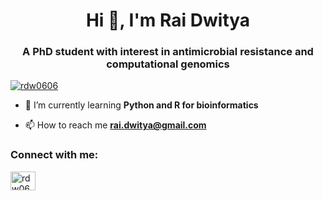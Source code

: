 <h1 align="center">Hi 👋, I'm Rai Dwitya</h1>
<h3 align="center">A PhD student with interest in antimicrobial resistance and computational genomics</h3>

<p align="left"> <a href="https://twitter.com/rdw0606" target="blank"><img src="https://img.shields.io/twitter/follow/rdw0606?logo=twitter&style=for-the-badge" alt="rdw0606" /></a> </p>

- 🌱 I’m currently learning **Python and R for bioinformatics**

- 📫 How to reach me **rai.dwitya@gmail.com**

<h3 align="left">Connect with me:</h3>
<p align="left">
<a href="https://twitter.com/rdw0606" target="blank"><img align="center" src="https://raw.githubusercontent.com/rahuldkjain/github-profile-readme-generator/master/src/images/icons/Social/twitter.svg" alt="rdw0606" height="30" width="40" /></a>
</p>

